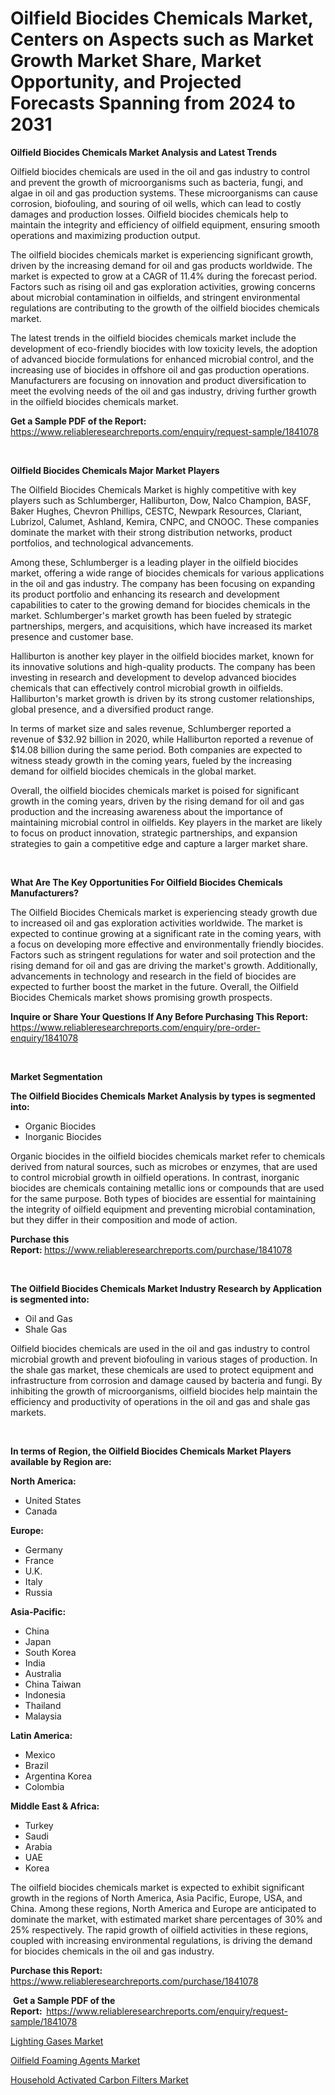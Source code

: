 <p><h1>Oilfield Biocides Chemicals Market, Centers on Aspects such as Market Growth Market Share, Market Opportunity, and Projected Forecasts Spanning from 2024 to 2031</h1></p><p><strong>Oilfield Biocides Chemicals Market Analysis and Latest Trends</strong></p>
<p><p>Oilfield biocides chemicals are used in the oil and gas industry to control and prevent the growth of microorganisms such as bacteria, fungi, and algae in oil and gas production systems. These microorganisms can cause corrosion, biofouling, and souring of oil wells, which can lead to costly damages and production losses. Oilfield biocides chemicals help to maintain the integrity and efficiency of oilfield equipment, ensuring smooth operations and maximizing production output.</p><p>The oilfield biocides chemicals market is experiencing significant growth, driven by the increasing demand for oil and gas products worldwide. The market is expected to grow at a CAGR of 11.4% during the forecast period. Factors such as rising oil and gas exploration activities, growing concerns about microbial contamination in oilfields, and stringent environmental regulations are contributing to the growth of the oilfield biocides chemicals market.</p><p>The latest trends in the oilfield biocides chemicals market include the development of eco-friendly biocides with low toxicity levels, the adoption of advanced biocide formulations for enhanced microbial control, and the increasing use of biocides in offshore oil and gas production operations. Manufacturers are focusing on innovation and product diversification to meet the evolving needs of the oil and gas industry, driving further growth in the oilfield biocides chemicals market.</p></p>
<p><strong>Get a Sample PDF of the Report:&nbsp;</strong> <a href="https://www.reliableresearchreports.com/enquiry/request-sample/1841078">https://www.reliableresearchreports.com/enquiry/request-sample/1841078</a></p>
<p>&nbsp;</p>
<p><strong>Oilfield Biocides Chemicals Major Market Players</strong></p>
<p><p>The Oilfield Biocides Chemicals Market is highly competitive with key players such as Schlumberger, Halliburton, Dow, Nalco Champion, BASF, Baker Hughes, Chevron Phillips, CESTC, Newpark Resources, Clariant, Lubrizol, Calumet, Ashland, Kemira, CNPC, and CNOOC. These companies dominate the market with their strong distribution networks, product portfolios, and technological advancements.</p><p>Among these, Schlumberger is a leading player in the oilfield biocides market, offering a wide range of biocides chemicals for various applications in the oil and gas industry. The company has been focusing on expanding its product portfolio and enhancing its research and development capabilities to cater to the growing demand for biocides chemicals in the market. Schlumberger's market growth has been fueled by strategic partnerships, mergers, and acquisitions, which have increased its market presence and customer base.</p><p>Halliburton is another key player in the oilfield biocides market, known for its innovative solutions and high-quality products. The company has been investing in research and development to develop advanced biocides chemicals that can effectively control microbial growth in oilfields. Halliburton's market growth is driven by its strong customer relationships, global presence, and a diversified product range.</p><p>In terms of market size and sales revenue, Schlumberger reported a revenue of $32.92 billion in 2020, while Halliburton reported a revenue of $14.08 billion during the same period. Both companies are expected to witness steady growth in the coming years, fueled by the increasing demand for oilfield biocides chemicals in the global market.</p><p>Overall, the oilfield biocides chemicals market is poised for significant growth in the coming years, driven by the rising demand for oil and gas production and the increasing awareness about the importance of maintaining microbial control in oilfields. Key players in the market are likely to focus on product innovation, strategic partnerships, and expansion strategies to gain a competitive edge and capture a larger market share.</p></p>
<p>&nbsp;</p>
<p><strong>What Are The Key Opportunities For Oilfield Biocides Chemicals Manufacturers?</strong></p>
<p><p>The Oilfield Biocides Chemicals market is experiencing steady growth due to increased oil and gas exploration activities worldwide. The market is expected to continue growing at a significant rate in the coming years, with a focus on developing more effective and environmentally friendly biocides. Factors such as stringent regulations for water and soil protection and the rising demand for oil and gas are driving the market's growth. Additionally, advancements in technology and research in the field of biocides are expected to further boost the market in the future. Overall, the Oilfield Biocides Chemicals market shows promising growth prospects.</p></p>
<p><strong>Inquire or Share Your Questions If Any Before Purchasing This Report:</strong> <a href="https://www.reliableresearchreports.com/enquiry/pre-order-enquiry/1841078">https://www.reliableresearchreports.com/enquiry/pre-order-enquiry/1841078</a></p>
<p>&nbsp;</p>
<p><strong>Market Segmentation</strong></p>
<p><strong>The Oilfield Biocides Chemicals Market Analysis by types is segmented into:</strong></p>
<p><ul><li>Organic Biocides</li><li>Inorganic Biocides</li></ul></p>
<p><p>Organic biocides in the oilfield biocides chemicals market refer to chemicals derived from natural sources, such as microbes or enzymes, that are used to control microbial growth in oilfield operations. In contrast, inorganic biocides are chemicals containing metallic ions or compounds that are used for the same purpose. Both types of biocides are essential for maintaining the integrity of oilfield equipment and preventing microbial contamination, but they differ in their composition and mode of action.</p></p>
<p><strong>Purchase this Report:&nbsp;</strong><a href="https://www.reliableresearchreports.com/purchase/1841078">https://www.reliableresearchreports.com/purchase/1841078</a></p>
<p>&nbsp;</p>
<p><strong>The Oilfield Biocides Chemicals Market Industry Research by Application is segmented into:</strong></p>
<p><ul><li>Oil and Gas</li><li>Shale Gas</li></ul></p>
<p><p>Oilfield biocides chemicals are used in the oil and gas industry to control microbial growth and prevent biofouling in various stages of production. In the shale gas market, these chemicals are used to protect equipment and infrastructure from corrosion and damage caused by bacteria and fungi. By inhibiting the growth of microorganisms, oilfield biocides help maintain the efficiency and productivity of operations in the oil and gas and shale gas markets.</p></p>
<p>&nbsp;</p>
<p><strong>In terms of Region, the Oilfield Biocides Chemicals Market Players available by Region are:</strong></p>
<p>
    <p> <strong> North America: </strong>
        <ul>
            <li>United States</li>
            <li>Canada</li>
        </ul>
        </p> 
    <p> <strong> Europe: </strong>
        <ul>
            <li>Germany</li>
            <li>France</li>
            <li>U.K.</li>
            <li>Italy</li>
            <li>Russia</li>
        </ul>
        </p> 
    <p> <strong> Asia-Pacific: </strong>
        <ul>
            <li>China</li>
            <li>Japan</li>
            <li>South Korea</li>
            <li>India</li>
            <li>Australia</li>
            <li>China Taiwan</li>
            <li>Indonesia</li>
            <li>Thailand</li>
            <li>Malaysia</li>
        </ul>
        </p> 
    <p> <strong> Latin America: </strong>
        <ul>
            <li>Mexico</li>
            <li>Brazil</li>
            <li>Argentina Korea</li>
            <li>Colombia</li>
        </ul>
        </p> 
    <p> <strong> Middle East & Africa: </strong>
        <ul>
            <li>Turkey</li>
            <li>Saudi</li>
            <li>Arabia</li>
            <li>UAE</li>
            <li>Korea</li>
        </ul>
    </p>
    </p>
<p><p>The oilfield biocides chemicals market is expected to exhibit significant growth in the regions of North America, Asia Pacific, Europe, USA, and China. Among these regions, North America and Europe are anticipated to dominate the market, with estimated market share percentages of 30% and 25% respectively. The rapid growth of oilfield activities in these regions, coupled with increasing environmental regulations, is driving the demand for biocides chemicals in the oil and gas industry.</p></p>
<p><strong>Purchase this Report: </strong><a href="https://www.reliableresearchreports.com/purchase/1841078">https://www.reliableresearchreports.com/purchase/1841078</a></p>
<p>&nbsp;<strong>Get a Sample PDF of the Report:&nbsp;&nbsp;</strong><a href="https://www.reliableresearchreports.com/enquiry/request-sample/1841078">https://www.reliableresearchreports.com/enquiry/request-sample/1841078</a></p>
<p><strong></strong></p>
<p><p><a href="https://github.com/gamblestampleyjenny50m5sl6/Market-Research-Report-List-1/blob/main/lighting-gases-market.md">Lighting Gases Market</a></p><p><a href="https://github.com/nicholepatriciadoylenwnrjr0/Market-Research-Report-List-1/blob/main/oilfield-foaming-agents-market.md">Oilfield Foaming Agents Market</a></p><p><a href="https://github.com/wwwkeltoum/Market-Research-Report-List-2/blob/main/household-activated-carbon-filters-market.md">Household Activated Carbon Filters Market</a></p></p>